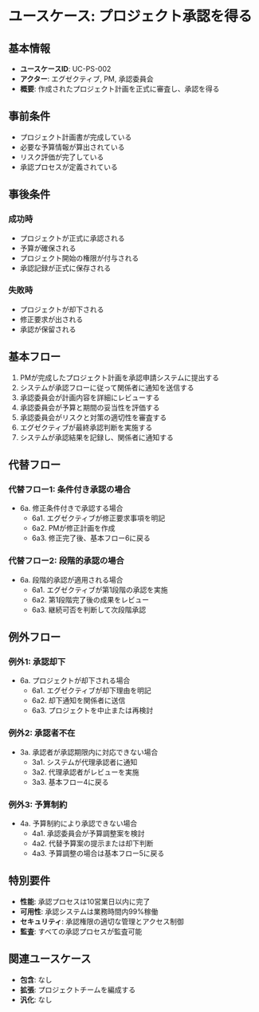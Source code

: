 # ユースケース: プロジェクト承認を得る

## 基本情報
- **ユースケースID**: UC-PS-002
- **アクター**: エグゼクティブ, PM, 承認委員会
- **概要**: 作成されたプロジェクト計画を正式に審査し、承認を得る

## 事前条件
- プロジェクト計画書が完成している
- 必要な予算情報が算出されている
- リスク評価が完了している
- 承認プロセスが定義されている

## 事後条件
### 成功時
- プロジェクトが正式に承認される
- 予算が確保される
- プロジェクト開始の権限が付与される
- 承認記録が正式に保存される

### 失敗時
- プロジェクトが却下される
- 修正要求が出される
- 承認が保留される

## 基本フロー
1. PMが完成したプロジェクト計画を承認申請システムに提出する
2. システムが承認フローに従って関係者に通知を送信する
3. 承認委員会が計画内容を詳細にレビューする
4. 承認委員会が予算と期間の妥当性を評価する
5. 承認委員会がリスクと対策の適切性を審査する
6. エグゼクティブが最終承認判断を実施する
7. システムが承認結果を記録し、関係者に通知する

## 代替フロー
### 代替フロー1: 条件付き承認の場合
- 6a. 修正条件付きで承認する場合
  - 6a1. エグゼクティブが修正要求事項を明記
  - 6a2. PMが修正計画を作成
  - 6a3. 修正完了後、基本フロー6に戻る

### 代替フロー2: 段階的承認の場合
- 6a. 段階的承認が適用される場合
  - 6a1. エグゼクティブが第1段階の承認を実施
  - 6a2. 第1段階完了後の成果をレビュー
  - 6a3. 継続可否を判断して次段階承認

## 例外フロー
### 例外1: 承認却下
- 6a. プロジェクトが却下される場合
  - 6a1. エグゼクティブが却下理由を明記
  - 6a2. 却下通知を関係者に送信
  - 6a3. プロジェクトを中止または再検討

### 例外2: 承認者不在
- 3a. 承認者が承認期限内に対応できない場合
  - 3a1. システムが代理承認者に通知
  - 3a2. 代理承認者がレビューを実施
  - 3a3. 基本フロー4に戻る

### 例外3: 予算制約
- 4a. 予算制約により承認できない場合
  - 4a1. 承認委員会が予算調整案を検討
  - 4a2. 代替予算案の提示または却下判断
  - 4a3. 予算調整の場合は基本フロー5に戻る

## 特別要件
- **性能**: 承認プロセスは10営業日以内に完了
- **可用性**: 承認システムは業務時間内99%稼働
- **セキュリティ**: 承認権限の適切な管理とアクセス制御
- **監査**: すべての承認プロセスが監査可能

## 関連ユースケース
- **包含**: なし
- **拡張**: プロジェクトチームを編成する
- **汎化**: なし